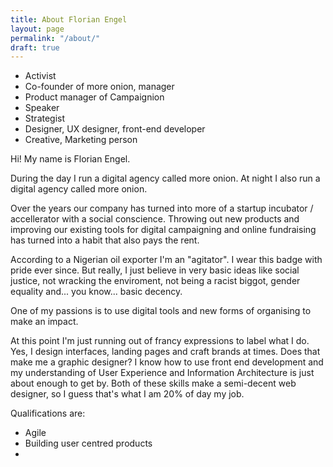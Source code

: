 ```yaml
---
title: About Florian Engel
layout: page
permalink: "/about/"
draft: true
---
```

* Activist
* Co-founder of more onion, manager
* Product manager of Campaignion
* Speaker
* Strategist
* Designer, UX designer, front-end developer
* Creative, Marketing person



Hi!
My name is Florian Engel.

During the day I run a digital agency called more onion. At night I also run a digital agency called more onion.

Over the years our company has turned into more of a startup incubator / accellerator with a social conscience. Throwing out new products and improving our existing tools for digital campaigning and online fundraising has turned into a habit that also pays the rent.

According to a Nigerian oil exporter I'm an "agitator".
I wear this badge with pride ever since. But really, I just believe in very basic ideas like social justice, not wracking the enviroment, not being a racist biggot, gender equality and... you know... basic decency.

One of my passions is to use digital tools and new forms of organising to make an impact. 

At this point I'm just running out of francy expressions to label what I do.
Yes, I design interfaces, landing pages and craft brands at times. Does that make me a graphic designer?
I know how to use front end development and my understanding of User Experience and Information Architecture is just about enough to get by. Both of these skills make a semi-decent web designer, so I guess that's what I am 20% of day my job.

Qualifications are:
* Agile
* Building user centred products
* 




